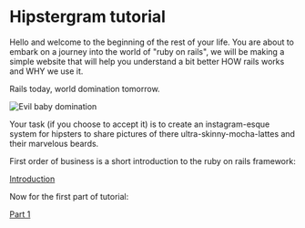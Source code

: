 # Hipstergram tutorial
Hello and welcome to the beginning of the rest of your life. You are about to embark on a journey into the world of "ruby on rails", we will be making a simple website that will help you understand a bit better HOW rails works and WHY we use it.

Rails today, world domination tomorrow.

![Evil baby domination](http://24.media.tumblr.com/tumblr_mdcy4e2i5F1r6h4wyo1_400.gif)

Your task (if you choose to accept it) is to create an instagram-esque system for hipsters to share pictures of there ultra-skinny-mocha-lattes and their marvelous beards.

First order of business is a short introduction to the ruby on rails framework:

[Introduction](docs/introduction.md)

Now for the first part of tutorial:

[Part 1](docs/Part1.md)
